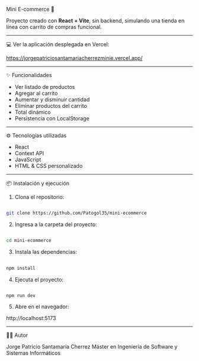 Mini E-commerce 🛒

Proyecto creado con **React + Vite**, sin backend, simulando una tienda en línea con carrito de compras funcional.

--- 

💻 Ver la aplicación desplegada en Vercel:

https://jorgepatriciosantamariacherrezminie.vercel.app/

---

✨ Funcionalidades

- Ver listado de productos
- Agregar al carrito
- Aumentar y disminuir cantidad
- Eliminar productos del carrito
- Total dinámico
- Persistencia con LocalStorage

---

⚙️ Tecnologías utilizadas

- React
- Context API
- JavaScript
- HTML & CSS personalizado

--- 

📦 Instalación y ejecución

1. Clona el repositorio:

```bash

git clone https://github.com/Patogol35/mini-ecommerce

```

2. Ingresa a la carpeta del proyecto:

```bash

cd mini-ecommerce

```

3. Instala las dependencias:

```bash
  
npm install

```

4. Ejecuta el proyecto:

```bash

npm run dev

```

5. Abre en el navegador:
  
http://localhost:5173

---

👨‍💻 Autor

Jorge Patricio Santamaría Cherrez
Máster en Ingeniería de Software y Sistemas Informáticos

